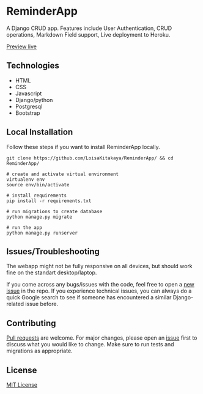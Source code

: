 # ReminderApp
A Django CRUD app. Features include User Authentication, CRUD operations, Markdown Field support, Live deployment to Heroku.

[Preview live](<https://procoderblog.herokuapp.com/> "Live View")

## Technologies
- HTML
- CSS
- Javascript
- Django/python
- Postgresql
- Bootstrap

## Local Installation
Follow these steps if you want to install ReminderApp locally.

```
git clone https://github.com/LoisaKitakaya/ReminderApp/ && cd ReminderApp/

# create and activate virtual environment
virtualenv env
source env/bin/activate

# install requirements
pip install -r requirements.txt

# run migrations to create database
python manage.py migrate

# run the app
python manage.py runserver
```

## Issues/Troubleshooting
The webapp might not be fully responsive on all devices, but should work fine on the standart desktop/laptop.

If you come across any bugs/issues with the code, feel free to open a [new issue](<https://github.com/LoisaKitakaya/ReminderApp/issues>) in the repo. If you experience technical issues, you can always do a quick Google search to see if someone has encountered a similar Django-related issue before.

## Contributing
[Pull requests](<https://github.com/LoisaKitakaya/ReminderApp/pulls>) are welcome. For major changes, please open an [issue](<https://github.com/LoisaKitakaya/ReminderApp/issues>) first to discuss what you would like to change. Make sure to run tests and migrations as appropriate.

## License
[MIT License](<https://github.com/LoisaKitakaya/ReminderApp/blob/main/LICENSE> "MIT License")
